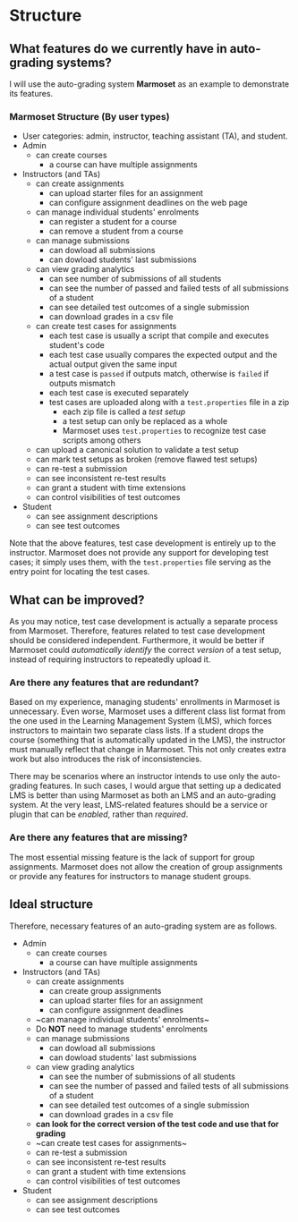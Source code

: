 # Structure


## What features do we currently have in auto-grading systems?

I will use the auto-grading system **Marmoset** as an example to demonstrate its
features.

### Marmoset Structure (By user types)

- User categories: admin, instructor, teaching assistant (TA), and student.
- Admin
  - can create courses
    - a course can have multiple assignments
- Instructors (and TAs)
  - can create assignments
    - can upload starter files for an assignment
    - can configure assignment deadlines on the web page
  - can manage individual students' enrolments
    - can register a student for a course
    - can remove a student from a course
  - can manage submissions
    - can dowload all submissions
    - can dowload students' last submissions
  - can view grading analytics
    - can see number of submissions of all students
    - can see the number of passed and failed tests of all submissions of a
      student
    - can see detailed test outcomes of a single submission
    - can download grades in a csv file
  - can create test cases for assignments
    - each test case is usually a script that compile and executes student's
      code
    - each test case usually compares the expected output and the actual output
      given the same input
    - a test case is `passed` if outputs match, otherwise is `failed` if outputs
      mismatch
    - each test case is executed separately
    - test cases are uploaded along with a `test.properties` file in a zip
      - each zip file is called a *test setup*
      - a test setup can only be replaced as a whole
      - Marmoset uses `test.properties` to recognize test case scripts among
        others
  - can upload a canonical solution to validate a test setup
  - can mark test setups as broken (remove flawed test setups)
  - can re-test a submission
  - can see inconsistent re-test results
  - can grant a student with time extensions
  - can control visibilities of test outcomes
- Student
  - can see assignment descriptions
  - can see test outcomes

Note that the above features, test case development is entirely up to the
instructor. Marmoset does not provide any support for developing test cases; it
simply uses them, with the `test.properties` file serving as the entry point for
locating the test cases.


## What can be improved?

As you may notice, test case development is actually a separate process from
Marmoset. Therefore, features related to test case development should be
considered independent. Furthermore, it would be better if Marmoset could
*automatically identify* the correct *version* of a test setup, instead of
requiring instructors to repeatedly upload it.

### Are there any features that are redundant?

Based on my experience, managing students' enrollments in Marmoset is
unnecessary. Even worse, Marmoset uses a different class list format from the
one used in the Learning Management System (LMS), which forces instructors to
maintain two separate class lists. If a student drops the course (something that
is automatically updated in the LMS), the instructor must manually reflect that
change in Marmoset. This not only creates extra work but also introduces the
risk of inconsistencies.

There may be scenarios where an instructor intends to use only the auto-grading
features. In such cases, I would argue that setting up a dedicated LMS is better
than using Marmoset as both an LMS and an auto-grading system. At the very
least, LMS-related features should be a service or plugin that can be *enabled*,
rather than *required*.

### Are there any features that are missing?

The most essential missing feature is the lack of support for group assignments.
Marmoset does not allow the creation of group assignments or provide any
features for instructors to manage student groups.


## Ideal structure

Therefore, necessary features of an auto-grading system are as follows.

- Admin
  - can create courses
    - a course can have multiple assignments
- Instructors (and TAs)
  - can create assignments
    - can create group assignments
    - can upload starter files for an assignment
    - can configure assignment deadlines
  - ~can manage individual students' enrolments~
    <!-- - can register a student for a course -->
    <!-- - can remove a student from a course -->
  - Do **NOT** need to manage students' enrolments
  - can manage submissions
    - can dowload all submissions
    - can dowload students' last submissions
  - can view grading analytics
    - can see the number of submissions of all students
    - can see the number of passed and failed tests of all submissions of a
      student
    - can see detailed test outcomes of a single submission
    - can download grades in a csv file
  - **can look for the correct version of the test code and use that for grading**
  - ~can create test cases for assignments~
  <!--   - each test case is usually a script that compile and executes student's -->
  <!--     code -->
  <!--   - each test case usually compares the expected output and the actual output -->
  <!--     given the same input -->
  <!--   - a test case is `passed` if outputs match, otherwise is `failed` if outputs -->
  <!--     mismatch -->
  <!--   - each test case is executed separately -->
  <!--   - test cases are uploaded along with a `test.properties` file in a zip -->
  <!--     - each zip file is called a *test setup* -->
  <!--     - a test setup can only be replaced as a whole -->
  <!--     - Marmoset uses `test.properties` to recognize test case scripts among -->
  <!--       others -->
  <!-- - can upload a canonical solution to validate a test setup -->
  <!-- - can mark test setups as broken (remove flawed test setups) -->
  - can re-test a submission
  - can see inconsistent re-test results
  - can grant a student with time extensions
  - can control visibilities of test outcomes
- Student
  - can see assignment descriptions
  - can see test outcomes
